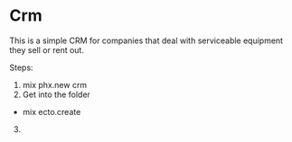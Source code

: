 # Crm

This is a simple CRM for companies that deal with serviceable equipment they sell or rent out.

Steps:
1. mix phx.new crm
2. Get into the folder
  - mix ecto.create
3. 